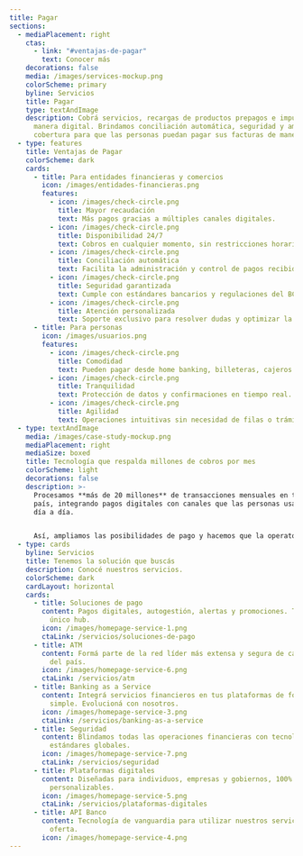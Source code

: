 ```yaml
---
title: Pagar
sections:
  - mediaPlacement: right
    ctas:
      - link: "#ventajas-de-pagar"
        text: Conocer más
    decorations: false
    media: /images/services-mockup.png
    colorScheme: primary
    byline: Servicios
    title: Pagar
    type: textAndImage
    description: Cobrá servicios, recargas de productos prepagos e impuestos de
      manera digital. Brindamos conciliación automática, seguridad y amplia
      cobertura para que las personas puedan pagar sus facturas de manera ágil.
  - type: features
    title: Ventajas de Pagar
    colorScheme: dark
    cards:
      - title: Para entidades financieras y comercios
        icon: /images/entidades-financieras.png
        features:
          - icon: /images/check-circle.png
            title: Mayor recaudación
            text: Más pagos gracias a múltiples canales digitales.
          - icon: /images/check-circle.png
            title: Disponibilidad 24/7
            text: Cobros en cualquier momento, sin restricciones horarias.
          - icon: /images/check-circle.png
            title: Conciliación automática
            text: Facilita la administración y control de pagos recibidos.
          - icon: /images/check-circle.png
            title: Seguridad garantizada
            text: Cumple con estándares bancarios y regulaciones del BCRA.
          - icon: /images/check-circle.png
            title: Atención personalizada
            text: Soporte exclusivo para resolver dudas y optimizar la operatoria.
      - title: Para personas
        icon: /images/usuarios.png
        features:
          - icon: /images/check-circle.png
            title: Comodidad
            text: Pueden pagar desde home banking, billeteras, cajeros o banca empresas.
          - icon: /images/check-circle.png
            title: Tranquilidad
            text: Protección de datos y confirmaciones en tiempo real.
          - icon: /images/check-circle.png
            title: Agilidad
            text: Operaciones intuitivas sin necesidad de filas o trámites presenciales.
  - type: textAndImage
    media: /images/case-study-mockup.png
    mediaPlacement: right
    mediaSize: boxed
    title: Tecnología que respalda millones de cobros por mes
    colorScheme: light
    decorations: false
    description: >-
      Procesamos **más de 20 millones** de transacciones mensuales en todo el
      país, integrando pagos digitales con canales que las personas usan en su
      día a día. 


      Así, ampliamos las posibilidades de pago y hacemos que la operatoria sea eficiente en cada rincón de Argentina.
  - type: cards
    byline: Servicios
    title: Tenemos la solución que buscás
    description: Conocé nuestros servicios.
    colorScheme: dark
    cardLayout: horizontal
    cards:
      - title: Soluciones de pago
        content: Pagos digitales, autogestión, alertas y promociones. Todo desde un
          único hub.
        icon: /images/homepage-service-1.png
        ctaLink: /servicios/soluciones-de-pago
      - title: ATM
        content: Formá parte de la red líder más extensa y segura de cajeros automáticos
          del país.
        icon: /images/homepage-service-6.png
        ctaLink: /servicios/atm
      - title: Banking as a Service
        content: Integrá servicios financieros en tus plataformas de forma rápida,
          simple. Evolucioná con nosotros.
        icon: /images/homepage-service-3.png
        ctaLink: /servicios/banking-as-a-service
      - title: Seguridad
        content: Blindamos todas las operaciones financieras con tecnología de punta y
          estándares globales.
        icon: /images/homepage-service-7.png
        ctaLink: /servicios/seguridad
      - title: Plataformas digitales
        content: Diseñadas para individuos, empresas y gobiernos, 100% integrables y
          personalizables.
        icon: /images/homepage-service-5.png
        ctaLink: /servicios/plataformas-digitales
      - title: API Banco
        content: Tecnología de vanguardia para utilizar nuestros servicios y ampliar la
          oferta.
        icon: /images/homepage-service-4.png
---
```

